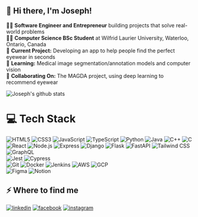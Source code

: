 ## 👋 Hi there, I'm Joseph!

👨‍💻 **Software Engineer and Entrepreneur** building projects that solve real-world problems  
👨‍🎓 **Computer Science BSc Student** at Wilfrid Laurier University, Waterloo, Ontario, Canada  
🔭 **Current Project:** Developing an app to help people find the perfect eyewear in seconds  
🌱 **Learning:** Medical image segmentation/annotation models and computer vision  
👯 **Collaborating On:** The MAGDA project, using deep learning to recommend eyewear  

<!-- GitHub stats from https://github.com/anuraghazra/github-readme-stats -->
![Joseph's github stats](https://github-readme-stats.vercel.app/api?username=Coder-Man-2006&theme=radical&hide_border=false&include_all_commits=true&count_private=true)<br/>

# 💻 Tech Stack
![HTML5](https://img.shields.io/badge/html5-%23E34F26.svg?style=for-the-badge&logo=html5&logoColor=white)
![CSS3](https://img.shields.io/badge/css3-%231572B6.svg?style=for-the-badge&logo=css3&logoColor=white)
![JavaScript](https://img.shields.io/badge/javascript-%23323330.svg?style=for-the-badge&logo=javascript&logoColor=%23F7DF1E)
![TypeScript](https://img.shields.io/badge/typescript-%23007ACC.svg?style=for-the-badge&logo=typescript&logoColor=white)
![Python](https://img.shields.io/badge/python-3670A0?style=for-the-badge&logo=python&logoColor=ffdd54)
![Java](https://img.shields.io/badge/java-%23ED8B00.svg?style=for-the-badge&logo=openjdk&logoColor=white)
![C++](https://img.shields.io/badge/c++-%2300599C.svg?style=for-the-badge&logo=cplusplus&logoColor=white)
![C](https://img.shields.io/badge/c-%2300599C.svg?style=for-the-badge&logo=c&logoColor=white)<br/>
![React](https://img.shields.io/badge/react-%2320232a.svg?style=for-the-badge&logo=react&logoColor=%2361DAFB)
![Node.js](https://img.shields.io/badge/node.js-%23339933.svg?style=for-the-badge&logo=node.js&logoColor=white)
![Express](https://img.shields.io/badge/express-%23404D59.svg?style=for-the-badge&logo=express&logoColor=white)
![Django](https://img.shields.io/badge/django-%23092E5B.svg?style=for-the-badge&logo=django&logoColor=white)
![Flask](https://img.shields.io/badge/flask-%23000000.svg?style=for-the-badge&logo=flask&logoColor=white)
![FastAPI](https://img.shields.io/badge/FastAPI-%23FFFFFF.svg?style=for-the-badge&logo=fastapi&logoColor=white)
![Tailwind CSS](https://img.shields.io/badge/tailwindcss-%2338B2AC.svg?style=for-the-badge&logo=tailwind-css&logoColor=white)
![GraphQL](https://img.shields.io/badge/-GraphQL-E10098?style=for-the-badge&logo=graphql&logoColor=white)<br/>
![Jest](https://img.shields.io/badge/-jest-%23C21325?style=for-the-badge&logo=jest&logoColor=white)
![Cypress](https://img.shields.io/badge/-cypress-%23E5E5E5?style=for-the-badge&logo=cypress&logoColor=058a5e)<br/>
![Git](https://img.shields.io/badge/git-%23F05032.svg?style=for-the-badge&logo=git&logoColor=white)
![Docker](https://img.shields.io/badge/docker-%2338B2AC.svg?style=for-the-badge&logo=docker&logoColor=white)
![Jenkins](https://img.shields.io/badge/jenkins-%23D24939.svg?style=for-the-badge&logo=jenkins&logoColor=white)
![AWS](https://img.shields.io/badge/AWS-%23FF9900.svg?style=for-the-badge&logo=amazonaws&logoColor=white)
![GCP](https://img.shields.io/badge/Google%20Cloud-%234285F4.svg?style=for-the-badge&logo=googlecloud&logoColor=white)<br/>
![Figma](https://img.shields.io/badge/figma-%23F24E1E.svg?style=for-the-badge&logo=figma&logoColor=white)
![Notion](https://img.shields.io/badge/notion-%23000000.svg?style=for-the-badge&logo=notion&logoColor=white)<br/>

<h2>⚡️ Where to find me</h2>
<p><a target="_blank" href="https://www.linkedin.com/in/josephjatou" style="display: inline-block;"><img src="https://img.shields.io/badge/linkedin-logo?style=for-the-badge&logo=linkedin&logoColor=white&color=#0a77b6" alt="linkedin" /></a>
<a target="_blank" href="https://www.facebook.com/joe.jatou" style="display: inline-block;"><img src="https://img.shields.io/badge/facebook-logo?style=for-the-badge&logo=facebook&logoColor=white&color=#0866ff" alt="facebook" /></a>
<a target="_blank" href="https://www.instagram.com/joe.jatou" style="display: inline-block;"><img src="https://img.shields.io/badge/instagram-logo?style=for-the-badge&logo=instagram&logoColor=white&color=#F35369" alt="instagram" /></a></p>
<!--
**Coder-Man-2006/Coder-Man-2006** is a ✨ _special_ ✨ repository because its `README.md` (this file) appears on your GitHub profile.

Here are some ideas to get you started:

- 🔭 I’m currently working on ...
- 🌱 I’m currently learning ...
- 👯 I’m looking to collaborate on ...
- 🤔 I’m looking for help with ...
- 💬 Ask me about ...
- 📫 How to reach me: ...
- 😄 Pronouns: ...
- ⚡ Fun fact: ...
-->
